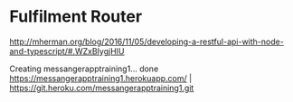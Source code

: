 # Fulfilment Router
http://mherman.org/blog/2016/11/05/developing-a-restful-api-with-node-and-typescript/#.WZxBIygjHIU

Creating messangerapptraining1... done
https://messangerapptraining1.herokuapp.com/ | https://git.heroku.com/messangerapptraining1.git
